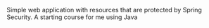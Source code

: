 Simple web application with resources that are protected by Spring Security. A starting course for me using Java
